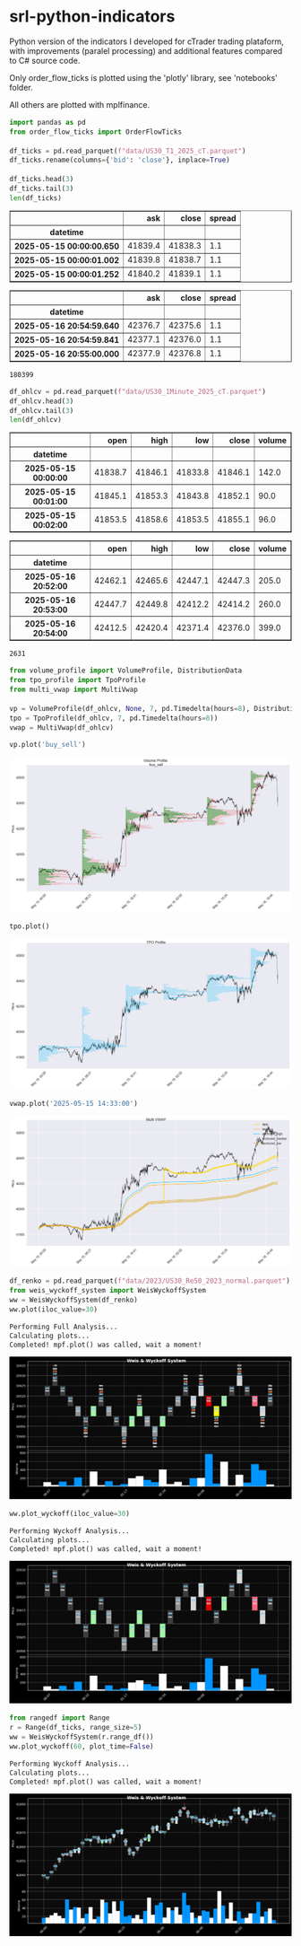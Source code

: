 # srl-python-indicators
Python version of the indicators I developed for cTrader trading plataform, with improvements (paralel processing) and additional features compared to C# source code.

Only order_flow_ticks is plotted using the 'plotly' library, see 'notebooks' folder.

All others are plotted with mplfinance.


```python
import pandas as pd
from order_flow_ticks import OrderFlowTicks

df_ticks = pd.read_parquet(f"data/US30_T1_2025_cT.parquet")
df_ticks.rename(columns={'bid': 'close'}, inplace=True)

df_ticks.head(3)
df_ticks.tail(3)
len(df_ticks)
```




<div>
<table border="1" class="dataframe">
  <thead>
    <tr style="text-align: right;">
      <th></th>
      <th>ask</th>
      <th>close</th>
      <th>spread</th>
    </tr>
    <tr>
      <th>datetime</th>
      <th></th>
      <th></th>
      <th></th>
    </tr>
  </thead>
  <tbody>
    <tr>
      <th>2025-05-15 00:00:00.650</th>
      <td>41839.4</td>
      <td>41838.3</td>
      <td>1.1</td>
    </tr>
    <tr>
      <th>2025-05-15 00:00:01.002</th>
      <td>41839.8</td>
      <td>41838.7</td>
      <td>1.1</td>
    </tr>
    <tr>
      <th>2025-05-15 00:00:01.252</th>
      <td>41840.2</td>
      <td>41839.1</td>
      <td>1.1</td>
    </tr>
  </tbody>
</table>
</div>






<div>
<table border="1" class="dataframe">
  <thead>
    <tr style="text-align: right;">
      <th></th>
      <th>ask</th>
      <th>close</th>
      <th>spread</th>
    </tr>
    <tr>
      <th>datetime</th>
      <th></th>
      <th></th>
      <th></th>
    </tr>
  </thead>
  <tbody>
    <tr>
      <th>2025-05-16 20:54:59.640</th>
      <td>42376.7</td>
      <td>42375.6</td>
      <td>1.1</td>
    </tr>
    <tr>
      <th>2025-05-16 20:54:59.841</th>
      <td>42377.1</td>
      <td>42376.0</td>
      <td>1.1</td>
    </tr>
    <tr>
      <th>2025-05-16 20:55:00.000</th>
      <td>42377.9</td>
      <td>42376.8</td>
      <td>1.1</td>
    </tr>
  </tbody>
</table>
</div>






    180399




```python
df_ohlcv = pd.read_parquet(f"data/US30_1Minute_2025_cT.parquet")
df_ohlcv.head(3)
df_ohlcv.tail(3)
len(df_ohlcv)
```




<div>
<table border="1" class="dataframe">
  <thead>
    <tr style="text-align: right;">
      <th></th>
      <th>open</th>
      <th>high</th>
      <th>low</th>
      <th>close</th>
      <th>volume</th>
    </tr>
    <tr>
      <th>datetime</th>
      <th></th>
      <th></th>
      <th></th>
      <th></th>
      <th></th>
    </tr>
  </thead>
  <tbody>
    <tr>
      <th>2025-05-15 00:00:00</th>
      <td>41838.7</td>
      <td>41846.1</td>
      <td>41833.8</td>
      <td>41846.1</td>
      <td>142.0</td>
    </tr>
    <tr>
      <th>2025-05-15 00:01:00</th>
      <td>41845.1</td>
      <td>41853.3</td>
      <td>41843.8</td>
      <td>41852.1</td>
      <td>90.0</td>
    </tr>
    <tr>
      <th>2025-05-15 00:02:00</th>
      <td>41853.5</td>
      <td>41858.6</td>
      <td>41853.5</td>
      <td>41855.1</td>
      <td>96.0</td>
    </tr>
  </tbody>
</table>
</div>






<div>
<table border="1" class="dataframe">
  <thead>
    <tr style="text-align: right;">
      <th></th>
      <th>open</th>
      <th>high</th>
      <th>low</th>
      <th>close</th>
      <th>volume</th>
    </tr>
    <tr>
      <th>datetime</th>
      <th></th>
      <th></th>
      <th></th>
      <th></th>
      <th></th>
    </tr>
  </thead>
  <tbody>
    <tr>
      <th>2025-05-16 20:52:00</th>
      <td>42462.1</td>
      <td>42465.6</td>
      <td>42447.1</td>
      <td>42447.3</td>
      <td>205.0</td>
    </tr>
    <tr>
      <th>2025-05-16 20:53:00</th>
      <td>42447.7</td>
      <td>42449.8</td>
      <td>42412.2</td>
      <td>42414.2</td>
      <td>260.0</td>
    </tr>
    <tr>
      <th>2025-05-16 20:54:00</th>
      <td>42412.5</td>
      <td>42420.4</td>
      <td>42371.4</td>
      <td>42376.0</td>
      <td>399.0</td>
    </tr>
  </tbody>
</table>
</div>






    2631




```python
from volume_profile import VolumeProfile, DistributionData
from tpo_profile import TpoProfile
from multi_vwap import MultiVwap

vp = VolumeProfile(df_ohlcv, None, 7, pd.Timedelta(hours=8), DistributionData.OHLC_No_Avg)
tpo = TpoProfile(df_ohlcv, 7, pd.Timedelta(hours=8))
vwap = MultiVwap(df_ohlcv)
```


```python
vp.plot('buy_sell')
```


    
![png](readme_files/output_5_0.png)
    



```python
tpo.plot()
```


    
![png](readme_files/output_6_0.png)
    



```python
vwap.plot('2025-05-15 14:33:00')
```


    
![png](readme_files/output_7_0.png)
    



```python
df_renko = pd.read_parquet(f"data/2023/US30_Re50_2023_normal.parquet")
from weis_wyckoff_system import WeisWyckoffSystem
ww = WeisWyckoffSystem(df_renko)
ww.plot(iloc_value=30)
```

    Performing Full Analysis...
    Calculating plots...
    Completed! mpf.plot() was called, wait a moment!



    
![png](readme_files/output_8_1.png)
    



```python
ww.plot_wyckoff(iloc_value=30)
```

    Performing Wyckoff Analysis...
    Calculating plots...
    Completed! mpf.plot() was called, wait a moment!



    
![png](readme_files/output_9_1.png)
    



```python
from rangedf import Range
r = Range(df_ticks, range_size=5)
ww = WeisWyckoffSystem(r.range_df())
ww.plot_wyckoff(60, plot_time=False)
```

    Performing Wyckoff Analysis...
    Calculating plots...
    Completed! mpf.plot() was called, wait a moment!



    
![png](readme_files/output_10_1.png)
    

